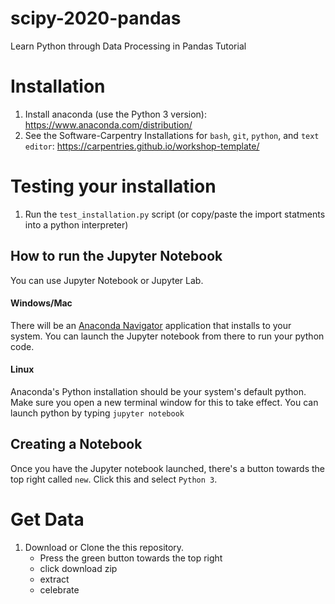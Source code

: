 # scipy-2020-pandas
Learn Python through Data Processing in Pandas Tutorial

# Installation

1. Install anaconda (use the Python 3 version): https://www.anaconda.com/distribution/
2. See the Software-Carpentry Installations for `bash`, `git`, `python`, and `text editor`:   https://carpentries.github.io/workshop-template/

# Testing your installation

1. Run the `test_installation.py` script (or copy/paste the import statments into a python interpreter)

## How to run the Jupyter Notebook

You can use Jupyter Notebook or Jupyter Lab.

#### Windows/Mac

There will be an [Anaconda Navigator](https://docs.continuum.io/anaconda/navigator/) application that installs to your system.
You can launch the Jupyter notebook from there to run your python code.

#### Linux

Anaconda's Python installation should be your system's default python.
Make sure you open a new terminal window for this to take effect.
You can launch python by typing `jupyter notebook`

## Creating a Notebook

Once you have the Jupyter notebook launched, there's a button towards the top right called `new`.
Click this and select `Python 3`.

# Get Data

1. Download or Clone the this repository.
    - Press the green button towards the top right
    - click download zip
    - extract
    - celebrate
